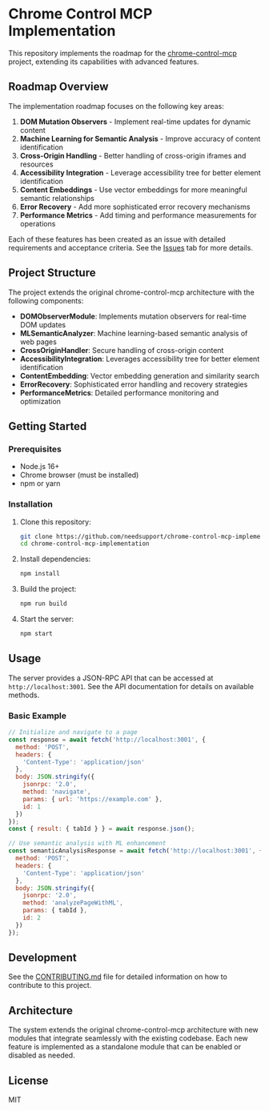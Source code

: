 # Chrome Control MCP Implementation

This repository implements the roadmap for the [chrome-control-mcp](https://github.com/needsupport/chrome-control-mcp) project, extending its capabilities with advanced features.

## Roadmap Overview

The implementation roadmap focuses on the following key areas:

1. **DOM Mutation Observers** - Implement real-time updates for dynamic content
2. **Machine Learning for Semantic Analysis** - Improve accuracy of content identification
3. **Cross-Origin Handling** - Better handling of cross-origin iframes and resources
4. **Accessibility Integration** - Leverage accessibility tree for better element identification
5. **Content Embeddings** - Use vector embeddings for more meaningful semantic relationships
6. **Error Recovery** - Add more sophisticated error recovery mechanisms
7. **Performance Metrics** - Add timing and performance measurements for operations

Each of these features has been created as an issue with detailed requirements and acceptance criteria. See the [Issues](https://github.com/needsupport/chrome-control-mcp-implementation/issues) tab for more details.

## Project Structure

The project extends the original chrome-control-mcp architecture with the following components:

- **DOMObserverModule**: Implements mutation observers for real-time DOM updates
- **MLSemanticAnalyzer**: Machine learning-based semantic analysis of web pages
- **CrossOriginHandler**: Secure handling of cross-origin content
- **AccessibilityIntegration**: Leverages accessibility tree for better element identification
- **ContentEmbedding**: Vector embedding generation and similarity search
- **ErrorRecovery**: Sophisticated error handling and recovery strategies
- **PerformanceMetrics**: Detailed performance monitoring and optimization

## Getting Started

### Prerequisites

- Node.js 16+
- Chrome browser (must be installed)
- npm or yarn

### Installation

1. Clone this repository:
   ```bash
   git clone https://github.com/needsupport/chrome-control-mcp-implementation.git
   cd chrome-control-mcp-implementation
   ```

2. Install dependencies:
   ```bash
   npm install
   ```

3. Build the project:
   ```bash
   npm run build
   ```

4. Start the server:
   ```bash
   npm start
   ```

## Usage

The server provides a JSON-RPC API that can be accessed at `http://localhost:3001`. See the API documentation for details on available methods.

### Basic Example

```javascript
// Initialize and navigate to a page
const response = await fetch('http://localhost:3001', {
  method: 'POST',
  headers: {
    'Content-Type': 'application/json'
  },
  body: JSON.stringify({
    jsonrpc: '2.0',
    method: 'navigate',
    params: { url: 'https://example.com' },
    id: 1
  })
});
const { result: { tabId } } = await response.json();

// Use semantic analysis with ML enhancement
const semanticAnalysisResponse = await fetch('http://localhost:3001', {
  method: 'POST',
  headers: {
    'Content-Type': 'application/json'
  },
  body: JSON.stringify({
    jsonrpc: '2.0',
    method: 'analyzePageWithML',
    params: { tabId },
    id: 2
  })
});
```

## Development

See the [CONTRIBUTING.md](CONTRIBUTING.md) file for detailed information on how to contribute to this project.

## Architecture

The system extends the original chrome-control-mcp architecture with new modules that integrate seamlessly with the existing codebase. Each new feature is implemented as a standalone module that can be enabled or disabled as needed.

## License

MIT